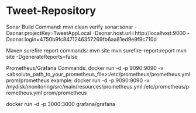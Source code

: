 # Tweet-Repository

Sonar Build Command:
mvn clean verify sonar:sonar -Dsonar.projectKey=TweetAppLocal -Dsonar.host.url=http://localhost:9000 -Dsonar.login=4750b9fc8471246357269fb6aa81ed9e9f9c710d

Maven surefire report commands:
mvn site
mvn surefire-report:report
mvn site -DgenerateReports=false

Prometheus/Grafana Commands:
docker run -d -p 9090:9090 -v <absolute_path_to_your_prometheus_file>:/etc/prometheus/prometheus.yml prom/prometheus
example: docker run -d -p 9090:9090 -v /mydisk/monitoring/src/main/resources/prometheus.yml:/etc/prometheus/prometheus.yml prom/prometheus

docker run -d -p 3000:3000 grafana/grafana
